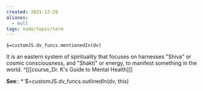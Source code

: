 ```yaml
---
created: 2021-12-29 
aliases:
  - null
tags: node/topic/term
---
```

`$=customJS.dv_funcs.mentionedIn(dv)`

It is an eastern system of spirituality that focuses on harnesses "Shiva" or cosmic consciousness, and "Shakti" or energy, to manifest something in the world.
 ^[[[course_Dr. K's Guide to Mental Health]]]

**See**::
*`$=customJS.dv_funcs.outlinedIn(dv, this)